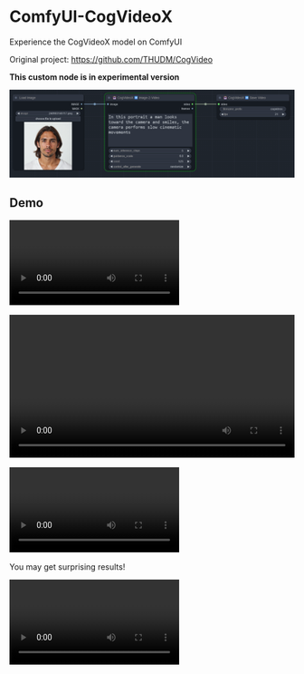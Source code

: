 # ComfyUI-CogVideoX
Experience the CogVideoX model on ComfyUI

Original project: https://github.com/THUDM/CogVideo

**This custom node is in experimental version**

![Overview](/assets/screenshot.png)

## Demo

![](https://github.com/florestefano1975/ComfyUI-CogVideoX/blob/main/demo/demo-1.mp4 )

<video src="https://github.com/florestefano1975/ComfyUI-CogVideoX/blob/main/demo/demo-1.mp4 " width="100%" controls autoplay loop></video>

![](/demo/demo-3.mp4)

You may get surprising results!

![](/demo/demo-2.mp4)